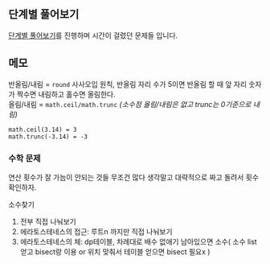 ## 단계별 풀어보기
[단계별 풀어보기](https://www.acmicpc.net/step)를 진행하며 시간이 걸렸던 문제들 입니다.  

## 메모
반올림/내림 = `round` 사사오입 원칙, 반올림 자리 수가 5이면 반올림 할 때 앞 자리 숫자가 짝수면 내림하고 홀수면 올림한다.  
올림/내림 = `math.ceil/math.trunc` _(소수점 올림/내림은 없고 trunc는 0기준으로 내림)_
```
math.ceil(3.14) = 3
math.trunc(-3.14) = -3
```

### 수학 문제
연산 횟수가 잘 가늠이 안되는 것들 무조건 많다 생각말고 대략적으로 짜고 돌려서 횟수 확인하자.  

소수찾기
1. 전부 직접 나눠보기
2. 에라토스테네스의 접근: 루트n 까지만 직접 나눠보기
3. 에라토스테네스의 체: dp테이블, 차례대로 배수 없애기 남아있으면 소수( 소수 list얻고 bisect랑 이용 or 위치 맞춰서 테이블 얻으면 bisect 필요x )
